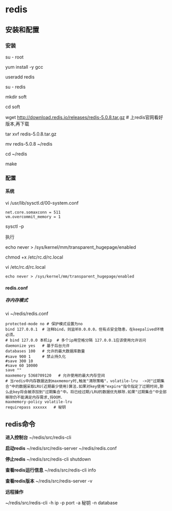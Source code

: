 # redis

## 安装和配置

### 安装

su - root

yum install  -y  gcc

useradd redis

su - redis

mkdir soft

cd soft

wget http://download.redis.io/releases/redis-5.0.8.tar.gz   # 上redis官网看好版本,再下载

tar xvf redis-5.0.8.tar.gz 

mv redis-5.0.8 ~/redis

cd ~/redis

make

### 配置

#### 系统

vi /usr/lib/sysctl.d/00-system.conf

```properties
net.core.somaxconn = 511
vm.overcommit_memory = 1
```

sysctl -p

执行

echo never > /sys/kernel/mm/transparent_hugepage/enabled

chmod +x /etc/rc.d/rc.local

vi /etc/rc.d/rc.local

```properties
echo never > /sys/kernel/mm/transparent_hugepage/enabled
```

#### redis.conf

##### 存内存模式

vi ~/redis/redis.conf

```properties
protected-mode no # 保护模式设置为no
bind 127.0.0.1  # 注释bind，则监听0.0.0.0，但有点安全隐患，在keepalived环境必须。
# bind 127.0.0 本机ip  # 多个ip用空格分隔 127.0.0.1应该使用允许访问
daemonize yes   # 基于后台允许
databases 100   # 允许的最大数据库数量
#save 900 1     # 禁止持久化
#save 300 10
#save 60 10000
save ""
maxmemory 5368709120   # 允许使用的最大内存空间
# 当redis中内存数据达到maxmemory时,触发"清除策略"，volatile-lru  ->对"过期集合"中的数据采取LRU(近期最少使用)算法.如果对key使用"expire"指令指定了过期时间,那么此key将会被添加到"过期集合"中。将已经过期/LRU的数据优先移除.如果"过期集合"中全部移除仍不能满足内存需求,将OOM.
maxmemory-policy volatile-lru   
requirepass xxxxxx   # 秘钥
```



## redis命令

**进入控制台**
~/redis/src/redis-cli

**启动redis**
~/redis/src/redis-server ~/redis/redis.conf 

**停止redis**
~/redis/src/redis-cli shutdown

**查看redis运行信息**
~/redis/src/redis-cli info

**查看redis版本**
~/redis/src/redis-server -v

**远程操作**

~/redis/src/redis-cli -h ip -p port -a 秘钥 -n database

